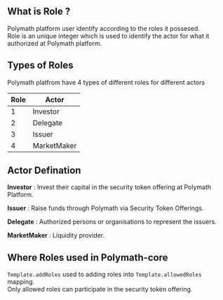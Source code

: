 ## What is Role ?

Polymath platform user identify according to the roles it possesed.   
Role is an unique integer which is used to identify the actor for what it
authorized at Polymath platform.

## Types of Roles

Polymath platfrom have 4 types of different roles for different actors

| Role | Actor |
|------|-------|
| 1 | Investor|
| 2 | Delegate |
| 3 | Issuer |
| 4 | MarketMaker |

## Actor Defination
__Investor__ : Invest their capital in the security token offering at Polymath Platform.

__Issuer__ : Raise funds through Polymath via Security Token Offerings.  

__Delegate__ : Authorized persons or organisations to represent the issuers.  

__MarketMaker__ : Liquidity provider.  

## Where Roles used in Polymath-core
`Template.addRoles` used to adding roles into `Template.allowedRoles` mapping.  
Only allowed roles can participate in the security token offering.
